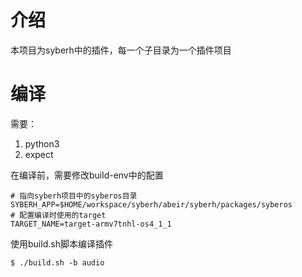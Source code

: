 # 介绍

本项目为syberh中的插件，每一个子目录为一个插件项目

# 编译

需要：
1. python3
2. expect

在编译前，需要修改build-env中的配置

```
# 指向syberh项目中的syberos目录
SYBERH_APP=$HOME/workspace/syberh/abeir/syberh/packages/syberos
# 配置编译时使用的target
TARGET_NAME=target-armv7tnhl-os4_1_1
```

使用build.sh脚本编译插件

```shell
$ ./build.sh -b audio
```
